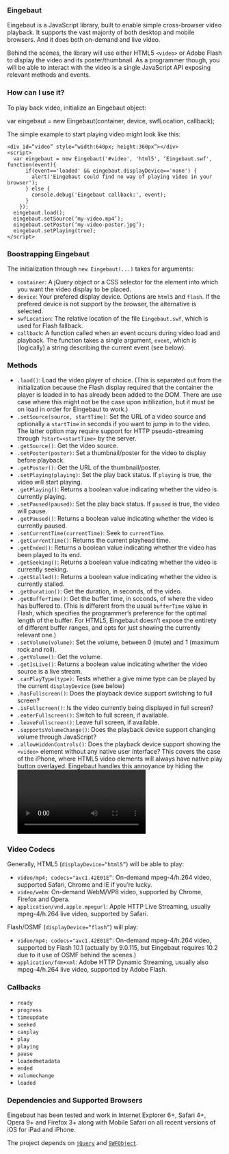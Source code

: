 ### Eingebaut

Eingebaut is a JavaScript library, built to enable simple cross-browser video playback. It supports the vast majority of both desktop and mobile browsers. And it does both on-demand and live video.

Behind the scenes, the library will use either HTML5 `<video>` or Adobe Flash to display the video and its poster/thumbnail. As a programmer though, you will be able to interact with the video is a single JavaScript API exposing relevant methods and events.

### How can I use it?

To play back video, initialize an Eingebaut object:

   var eingebaut = new Eingebaut(container, device, swfLocation, callback);

The simple example to start playing video might look like this:

    <div id=“video” style=“width:640px; height:360px”></div>
    <script>
      var eingebaut = new Eingebaut('#video', 'html5', ‘Eingebaut.swf', function(event){
          if(event=='loaded' && eingebaut.displayDevice=='none') {
            alert('Eingebaut could find no way of playing video in your browser');
          } else {
            console.debug('Eingebaut callback:', event);
          }
        });
      eingebaut.load();
      eingebaut.setSource(‘my-video.mp4’);
      eingebaut.setPoster(‘my-video-poster.jpg’);
      eingebaut.setPlaying(true);
    </script>

### Boostrapping Eingebaut

The initialization through `new Eingebaut(...)` takes for arguments:

* `container`: A jQuery object or a CSS selector for the element into which you want the video display to be placed. 
* `device`: Your prefered display device. Options are `html5` and `flash`. If the prefered device is not support by the browser, the alternative is selected.
* `swfLocation`: The relative location of the file `Eingebaut.swf`, which is used for Flash fallback.
* `callback`: A function called when an event occurs during video load and playback. The function takes a single argument, `event`, which is (logically) a string describing the current event (see below).

### Methods

* `.load()`: Load the video player of choice. (This is separated out from the initialization because the Flash display required that the container the player is loaded in to has already been added to the DOM. There are use case where this might not be the case upon initilization, but it must be on load in order for Eingebaut to work.)
* `.setSource(source, startTime)`: Set the URL of a video source and optionally a `startTime` in seconds if you want to jump in to the video. The latter option may require support for HTTP pseudo-streaming through `?start=<startTime>` by the server.
* `.getSource()`: Get the video source.
* `.setPoster(poster)`: Set a thumbnail/poster for the video to display before playback.
* `.getPoster()`: Get the URL of the thumbnail/poster.
* `.setPlaying(playing)`: Set the play back status. If `playing` is true, the video will start playing.
* `.getPlaying()`: Returns a boolean value indicating whether the video is currently playing.
* `.setPaused(paused)`: Set the play back status. If `paused` is true, the video will pause.
* `.getPaused()`: Returns a boolean value indicating whether the video is currently paused.
* `.setCurrentTime(currentTime)`: Seek to `currentTime`.
* `.getCurrentTime()`: Returns the current playhead time.
* `.getEnded()`: Returns a boolean value indicating whether the video has been played to its end. 
* `.getSeeking()`: Returns a boolean value indicating whether the video is currently seeking.
* `.getStalled()`: Returns a boolean value indicating whether the video is currently stalled.
* `.getDuration()`: Get the duration, in seconds, of the video.
* `.getBufferTime()`: Get the buffer time, in scconds, of where the video has buffered to. (This is different from the usual `bufferTime` value in Flash, which specifies the programmer’s preference for the optimal length of the buffer. For HTML5, Eingebaut doesn’t expose the entirety of different buffer ranges, and opts for just showing the currently relevant one.)
* `.setVolume(volume)`: Set the volume, between 0 (mute) and 1 (maximum rock and roll).
* `.getVolume()`: Get the volume.
* `.getIsLive()`: Returns a boolean value indicating whether the video source is a live stream.
* `.canPlayType(type)`: Tests whether a give mime type can be played by the current `displayDevice` (see below)
* `.hasFullscreen()`: Does the playback device support switching to full screen?
* `.isFullscreen()`: Is the video currently being displayed in full screen?
* `.enterFullscreen()`: Switch to full screen, if available. 
* `.leaveFullscreen()`: Leave full screen, if available. 
* `.supportsVolumeChange()`: Does the playback device support changing volume through JavaScript?
* `.allowHiddenControls()`: Does the playback device support showing the `<video>` element without any native user interface? This covers the case of the iPhone, where HTML5 video elements will always have native play button overlayed. Eingebaut handles this annoyance by hiding the <video> element until playback, and is instead just showing the specified poster through a normal `<img>`.

### Video Codecs
Generally, HTML5 (`displayDevice=“html5”`) will be able to play:

* `video/mp4; codecs="avc1.42E01E”`: On-demand mpeg-4/h.264 video, supported Safari, Chrome and IE if you’re lucky.
* `video/webm`: On-demand WebM/VP8 video, supported by Chrome, Firefox and Opera.
* `application/vnd.apple.mpegurl`: Apple HTTP Live Streaming, usually mpeg-4/h.264 live video, supported by Safari.

Flash/OSMF (`displayDevice=“flash”`) will play:

* `video/mp4; codecs="avc1.42E01E”`: On-demand mpeg-4/h.264 video, supported by Flash 10.1 (actually by 9.0.115, but Eingebaut requires 10.2 due to it use of OSMF behind the scenes.)
* `application/f4m+xml`: Adobe HTTP Dynamic Streaming, usually also mpeg-4/h.264 live video, supported by Adobe Flash.


### Callbacks

* `ready`
* `progress`
* `timeupdate`
* `seeked`
* `canplay`
* `play`
* `playing`
* `pause`
* `loadedmetadata`
* `ended`
* `volumechange` 
* `loaded`

### Dependencies and Supported Browsers

Eingebaut has been tested and work in Internet Explorer 6+, Safari 4+, Opera 9+ and Firefox 3+ along with Mobile Safari on all recent versions of iOS for iPad and iPhone.

The project depends on [`jQuery`](http://jquery.com/) and [`SWFObject`](http://code.google.com/p/swfobject/).
